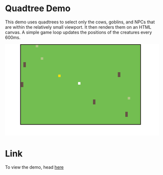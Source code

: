 # Quadtree Demo

This demo uses quadtrees to select only the cows, goblins, and NPCs that are within the relatively small viewport. It then renders them on an HTML canvas. A simple game loop updates the positions of the creatures every 600ms.

![Demo](example.png)

# Link

To view the demo, head [here](http://zubry.github.io/quadtrees/)
